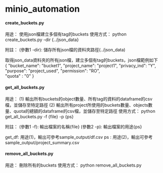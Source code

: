 # minio_automation

#### create_buckets.py
用途： 使用json檔建立多個有tag的buckets
使用方式： python create_buckets.py -dir {../json_data}

附註：
(參數1 -dir): 儲存所有json檔的資料夾路徑(../json_data)

取得json_data資料夾的所有json檔，建立多個有tag的buckets，json檔範例如下
{
    "bucket_name": "bucket1",
    "project_name": "project1",
    "privacy_ind": "Y",
    "purpose": "project_used",
    "permission": "RO",  
    "quota" : "0"
}

#### get_all_buckets.py
用途： 
(1) 輸出所有buckets的object數量、所有tag的資料的dataframe的csv檔，並儲存至特定路徑
(2) 輸出所有project所使用的buckets數量、objects數量、quota的總額的dataframe的csv檔，並儲存至特定路徑
使用方式： python get_all_buckets.py -f {file} -p {ps}

附註：
(參數1 -f): 輸出檔案的名稱{file}
(參數2 -p): 輸出檔案的用途{ps}

get_df: 用途(1)，輸出可參考sample_output/df.csv
ps : 用途(2)，輸出可參考sample_output/project_summary.csv


#### remove_all_buckets.py
用途： 刪除所有的buckets
使用方式： python remove_all_buckets.py 



